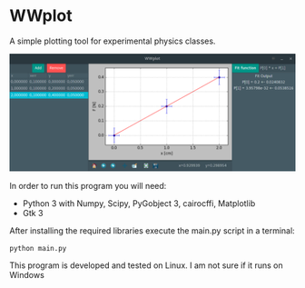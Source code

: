 # WWplot

A simple plotting tool for experimental physics classes.

![](wwplot_adapta_theme.png) 


In order to run this program you will need:

- Python 3 with Numpy, Scipy, PyGobject 3, cairocffi, Matplotlib
- Gtk 3

After installing the required libraries execute the main.py script in a
terminal:

	python main.py

This program is developed and tested on Linux. I am not sure if it runs on Windows